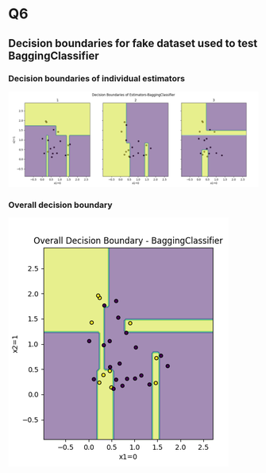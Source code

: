 # Q6

## Decision boundaries for fake dataset used to test BaggingClassifier

### Decision boundaries of individual estimators

![individual](images/61.png)

### Overall decision boundary


![individual](images/62.png)
